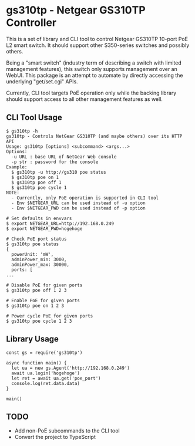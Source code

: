 # gs310tp - Netgear GS310TP Controller

This is a set of library and CLI tool to control Netgear GS310TP
10-port PoE L2 smart switch. It should support other S350-series
switches and possibly others.

Being a "smart switch" (industry term of describing a switch with
limited management features), this switch only supports
management over an WebUI. This package is an attempt to automate
by directly accessing the underlying "get/set.cgi" APIs.

Currently, CLI tool targets PoE operation only while the backing
library should support access to all other management features as well.

## CLI Tool Usage

```
$ gs310tp -h
gs310tp - Controls NetGear GS310TP (and maybe others) over its HTTP API
Usage: gs310tp [options] <subcommand> <args...>
Options:
  -u URL : base URL of NetGear Web console
  -p str : password for the console
Example:
  $ gs310tp -u http://gs310 poe status
  $ gs310tp poe on 1
  $ gs310tp poe off 1
  $ gs310tp poe cycle 1
NOTE:
  - Currently, only PoE operation is supported in CLI tool
  - Env $NETGEAR_URL can be used instead of -u option
  - Env $NETGEAR_PWD can be used instead of -p option

# Set defaults in envvars
$ export NETGEAR_URL=http://192.168.0.249
$ export NETGEAR_PWD=hogehoge

# Check PoE port status
$ gs310tp poe status
{
  powerUnit: 'mW',
  adminPower_min: 3000,
  adminPower_max: 30000,
  ports: [
...

# Disable PoE for given ports
$ gs310tp poe off 1 2 3

# Enable PoE for given ports
$ gs310tp poe on 1 2 3

# Power cycle PoE for given ports
$ gs310tp poe cycle 1 2 3
```

## Library Usage

```
const gs = require('gs310tp')

async function main() {
  let ua = new gs.Agent('http://192.168.0.249')
  await ua.login('hogehoge')
  let ret = await ua.get('poe_port')
  console.log(ret.data.data)
}

main()
```

## TODO

- Add non-PoE subcommands to the CLI tool
- Convert the project to TypeScript


